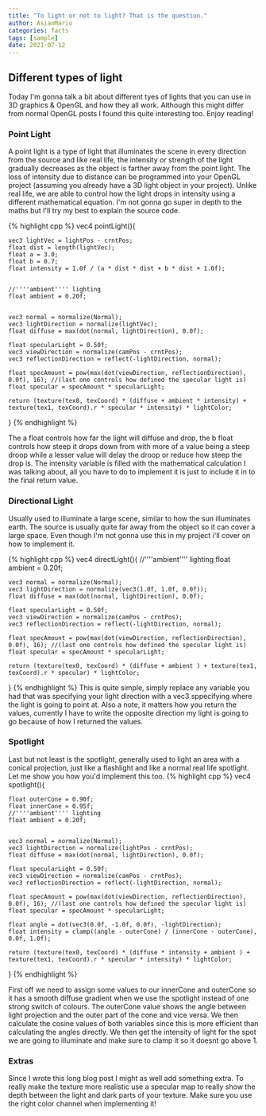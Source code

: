 ```yaml
---
title: "To light or not to light? That is the question."
author: AsianMario
categories: facts
tags: [sample]
date: 2021-07-12
---
```


## Different types of light

Today I'm gonna talk a bit about different tyes of lights that you can use in 3D graphics & OpenGL and how they all work. Although this might differ from normal OpenGL posts I found this quite interesting too.
Enjoy reading!

### Point Light

A point light is a type of light that illuminates the scene in every direction from the source and like real life, the intensity or strength of the light gradually decreases as the object is farther away from the point light.
The loss of intensity due to distance can be programmed into your OpenGL project (assuming you already have a 3D light object in your project). Unlike real life, we are able to control how the light drops in intensity using a different mathematical equation.
I'm not gonna go super in depth to the maths but I'll try my best to explain the source code.

{% highlight cpp %}
vec4 pointLight(){

    vec3 lightVec = lightPos - crntPos;
    float dist = length(lightVec);
    float a = 3.0;
    float b = 0.7;
    float intensity = 1.0f / (a * dist * dist + b * dist + 1.0f);


    //''''ambient'''' lighting
    float ambient = 0.20f;


    vec3 normal = normalize(Normal);
    vec3 lightDirection = normalize(lightVec);
    float diffuse = max(dot(normal, lightDirection), 0.0f);

    float specularLight = 0.50f;
    vec3 viewDirection = normalize(camPos - crntPos);
    vec3 reflectionDirection = reflect(-lightDirection, normal);

    float specAmount = pow(max(dot(viewDirection, reflectionDirection), 0.0f), 16); //(last one controls how defined the specular light is)
    float specular = specAmount * specularLight;

    return (texture(tex0, texCoord) * (diffuse + ambient * intensity) + texture(tex1, texCoord).r * specular * intensity) * lightColor;

}
{% endhighlight %}

The a float controls how far the light will diffuse and drop, the b float controls how steep it drops down from with more of a value being a steep droop while a lesser value will delay the droop or reduce how steep the drop is.
The intensity variable is filled with the mathematical calculation I was talking about, all you have to do to implement it is just to include it in to the final return value.

### Directional Light

Usually used to illuminate a large scene, similar to how the sun illuminates earth. The source is usually quite far away from the object so it can cover a large space. Even though I'm not gonna use this in my project i'll cover on how to implement it.

{% highlight cpp %}
vec4 directLight(){
//''''ambient'''' lighting
float ambient = 0.20f;

    vec3 normal = normalize(Normal);
    vec3 lightDirection = normalize(vec3(1.0f, 1.0f, 0.0f));
    float diffuse = max(dot(normal, lightDirection), 0.0f);

    float specularLight = 0.50f;
    vec3 viewDirection = normalize(camPos - crntPos);
    vec3 reflectionDirection = reflect(-lightDirection, normal);

    float specAmount = pow(max(dot(viewDirection, reflectionDirection), 0.0f), 16); //(last one controls how defined the specular light is)
    float specular = specAmount * specularLight;

    return (texture(tex0, texCoord) * (diffuse + ambient ) + texture(tex1, texCoord).r * specular) * lightColor;

}
{% endhighlight %}
This is quite simple, simply replace any variable you had that was specifying your light direction with a vec3 sppecifying where the light is going to point at. Also a note, it matters how you return the values, currently I have to write the opposite direction my light is going to go because of how I returned the values.

### Spotlight

Last but not least is the spotlight, generally used to light an area with a conical projection, just like a flashlight and like a normal real life spotlight. Let me show you how you'd implement this too.
{% highlight cpp %}
vec4 spotlight(){

    float outerCone = 0.90f;
    float innerCone = 0.95f;
    //''''ambient'''' lighting
    float ambient = 0.20f;


    vec3 normal = normalize(Normal);
    vec3 lightDirection = normalize(lightPos - crntPos);
    float diffuse = max(dot(normal, lightDirection), 0.0f);

    float specularLight = 0.50f;
    vec3 viewDirection = normalize(camPos - crntPos);
    vec3 reflectionDirection = reflect(-lightDirection, normal);

    float specAmount = pow(max(dot(viewDirection, reflectionDirection), 0.0f), 16); //(last one controls how defined the specular light is)
    float specular = specAmount * specularLight;

    float angle = dot(vec3(0.0f, -1.0f, 0.0f), -lightDirection);
    float intensity = clamp((angle - outerCone) / (innerCone - outerCone), 0.0f, 1.0f);

    return (texture(tex0, texCoord) * (diffuse * intensity + ambient ) + texture(tex1, texCoord).r * specular * intensity) * lightColor;

}
{% endhighlight %}

First off we need to assign some values to our innerCone and outerCone so it has a smooth diffuse gradient when we use the spotlight instead of one strong switch of colours. The outerCone value shows the angle between light projection and the outer part of the cone and vice versa.
We then calculate the cosine values of both variables since this is more efficient than calculating the angles directly. We then get the intensity of light for the spot we are going to illuminate and make sure to clamp it so it doesnt go above 1.

### Extras

Since I wrote this long blog post I might as well add something extra. To really make the texture more realistic use a specular map to really show the depth between the light and dark parts of your texture.
Make sure you use the right color channel when implementing it!
